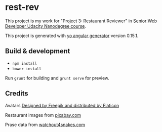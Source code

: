 # rest-rev

This project is my work for "Project 3: Restaurant Reviewer" in [Senior Web Developer Udacity Nanodegree course](https://www.udacity.com/course/senior-web-developer-nanodegree-by-google--nd802).

This project is generated with [yo angular generator](https://github.com/yeoman/generator-angular)
version 0.15.1.

## Build & development

* `npm install`
* `bower install`

Run `grunt` for building and `grunt serve` for preview.

## Credits

Avatars [Designed by Freepik and distributed by Flaticon](http://www.flaticon.com/packs/avatar-set)

Restaurant images from [pixabay.com](https://pixabay.com/)

Prase data from [watchout4snakes.com](http://watchout4snakes.com/wo4snakes/Random/RandomParagraph)
